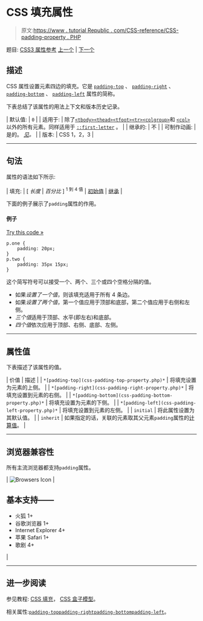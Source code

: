 # CSS 填充属性

> 原文:[https://www . tutorial Republic . com/CSS-reference/CSS-padding-property . PHP](https://www.tutorialrepublic.com/css-reference/css-padding-property.php)

题目: [CSS3 属性参考](css3-properties.php) [上一个](css3-overflow-y-property.php) | [下一个](css-padding-bottom-property.php)

## 描述

CSS 属性设置元素四边的填充。它是 [`padding-top`](css-padding-top-property.php) 、 [`padding-right`](css-padding-right-property.php) 、 [`padding-bottom`](css-padding-bottom-property.php) 、 [`padding-left`](css-padding-left-property.php) 属性的简称。

下表总结了该属性的用法上下文和版本历史记录。

| 默认值: | `0` |
| 适用于: | 除了[`<tbody>`](../html-reference/html-tbody-tag.php)[`<thead>`](../html-reference/html-thead-tag.php)[`<tfoot>`](../html-reference/html-tfoot-tag.php)[`<tr>`](../html-reference/html-tr-tag.php)[`<colgroup>`](../html-reference/html-colgroup-tag.php)和 [`<col>`](../html-reference/html-col-tag.php) 以外的所有元素。同样适用于 [`::first-letter`](../css-tutorial/css-pseudo-elements.php#first-letter) 。 |
| 继承的: | 不 |
| 可制作动画: | 是的。 [*见*](css-animatable-properties.php)*。* |
| 版本: | CSS 1，2，3 |

* * *

## 句法

属性的语法如下所示:

| 填充: | [ *长度* &#124; *百分比* ] <sup>1 到 4 值</sup> &#124; [初始值](../definitions.php#initial) &#124; [继承](../definitions.php#inherit) |

下面的例子展示了`padding`属性的作用。

#### 例子

[Try this code »](../codelab.php?topic=css&file=padding-property "Try this code using online Editor")

```
p.one {
    padding: 20px;
}
p.two {
    padding: 35px 15px;
}
```

这个简写符号可以接受一个、两个、三个或四个空格分隔的值。

*   如果*设置了一个值*，则该填充适用于所有 4 条边。
*   如果*设置了两个值*，第一个值应用于顶部和底部，第二个值应用于右侧和左侧。
*   *三个值*适用于顶部、水平(即左右)和底部。
*   *四个值*依次应用于顶部、右侧、底部、左侧。

* * *

## 属性值

下表描述了该属性的值。

| 价值 | 描述 |
| `*[padding-top](css-padding-top-property.php)*` | 将填充设置为元素的上侧。 |
| `*[padding-right](css-padding-right-property.php)*` | 将填充设置到元素的右侧。 |
| `*[padding-bottom](css-padding-bottom-property.php)*` | 将填充设置为元素的下侧。 |
| `*[padding-left](css-padding-left-property.php)*` | 将填充设置到元素的左侧。 |
| `initial` | 将此属性设置为其默认值。 |
| `inherit` | 如果指定的话，关联的元素取其父元素`padding`属性的[计算值](../definitions.php#computed-value)。 |

* * *

## 浏览器兼容性

所有主流浏览器都支持`padding`属性。

| ![Browsers Icon](../Images/e9331123c77668c1832e541c2fca1002.png) | 

## 基本支持——

*   火狐 1+
*   谷歌浏览器 1+
*   Internet Explorer 4+
*   苹果 Safari 1+
*   歌剧 4+

 |

* * *

## 进一步阅读

参见教程: [CSS 填充](../css-tutorial/css-padding.php)， [CSS 盒子模型](../css-tutorial/css-box-model.php)。

相关属性:[`padding-top`](css-padding-top-property.php)[`padding-right`](css-padding-right-property.php)[`padding-bottom`](css-padding-bottom-property.php)[`padding-left`](css-padding-left-property.php)。